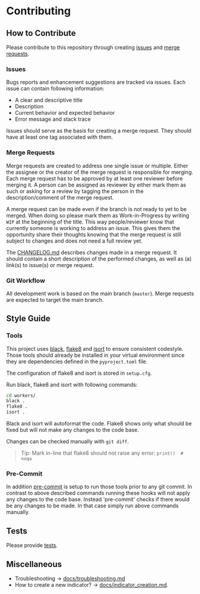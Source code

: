 # Contributing

## How to Contribute

Please contribute to this repository through creating [issues](https://gitlab.gistools.geog.uni-heidelberg.de/giscience/big-data/ohsome/apps/ohsome-quality-analyst/-/issues/new) and [merge requests](https://docs.gitlab.com/ce/user/project/merge_requests/creating_merge_requests.html#new-merge-request-from-your-local-environment).


### Issues

Bugs reports and enhancement suggestions are tracked via issues. Each issue can contain following information:

- A clear and descriptive title
- Description
- Current behavior and expected behavior
- Error message and stack trace

Issues should serve as the basis for creating a merge request. They should have at least one tag associated with them.


### Merge Requests

Merge requests are created to address one single issue or multiple. Either the assignee or the creator of the merge request is responsible for merging.
Each merge request has to be approved by at least one reviewer before merging it. A person can be assigned as reviewer by either mark them as such or asking for a review by tagging the person in the description/comment of the merge request.

A merge request can be made even if the branch is not ready to yet to be merged. When doing so please mark them as Work-in-Progress by writing `WIP` at the beginning of the title. This way people/reviewer know that currently someone is working to address an issue. This gives them the opportunity share their thoughts knowing that the merge request is still subject to changes and does not need a full review yet.

The [CHANGELOG.md](CHANGELOG.md) describes changes made in a merge request. It should contain a short description of the performed changes, as well as (a) link(s) to issue(s) or merge request.


### Git Workflow

All development work is based on the main branch (`master`). Merge requests are expected to target the main branch.


## Style Guide

### Tools

This project uses [black](https://github.com/psf/black), [flake8](https://gitlab.com/pycqa/flake8) and [isort](https://github.com/PyCQA/isort) to ensure consistent codestyle. Those tools should already be installed in your virtual environment since they are dependencies defined in the `pyproject.toml` file.

The configuration of flake8 and isort is stored in `setup.cfg`.

Run black, flake8 and isort with following commands:

```bash
cd workers/
black .
flake8 .
isort .
```

Black and isort will autoformat the code. Flake8 shows only what should be fixed but will not make any changes to the code base.

Changes can be checked manually with `git diff`.

> Tip: Mark in-line that flake8 should not raise any error: `print()  # noqa`


### Pre-Commit

In addition [pre-commit](https://pre-commit.com/) is setup to run those tools prior to any git commit. In contrast to above described commands running these hooks will not apply any changes to the code base. Instead 'pre-commit' checks if there would be any changes to be made. In that case simply run above commands manually.


## Tests

Please provide [tests](docs/development_setup.md#tests).


## Miscellaneous

- Troubleshooting -> [docs/troubleshooting.md](docs/troubleshooting.md)
- How to create a new indicator? -> [docs/indicator_creation.md](docs/indicator_creation.md).
